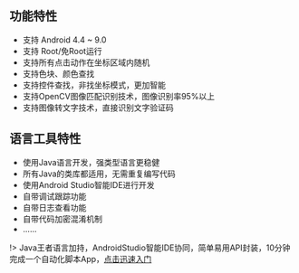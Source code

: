 ## 功能特性
* 支持 Android 4.4 ~ 9.0
* 支持 Root/免Root运行
* 支持所有点击动作在坐标区域内随机
* 支持色块、颜色查找
* 支持控件查找，非找坐标模式，更加智能
* 支持OpenCV图像匹配识别技术，图像识别率95%以上
* 支持图像转文字技术，直接识别文字验证码

## 语言工具特性
* 使用Java语言开发，强类型语言更稳健
* 所有Java的类库都适用，无需重复编写代码
* 使用Android Studio智能IDE进行开发
* 自带调试跟踪功能
* 自带日志查看功能
* 自带代码加密混淆机制
* ......


!> Java王者语言加持，AndroidStudio智能IDE协同，简单易用API封装，10分钟完成一个自动化脚本App，[点击迅速入门](/zh-cn/getting-start)